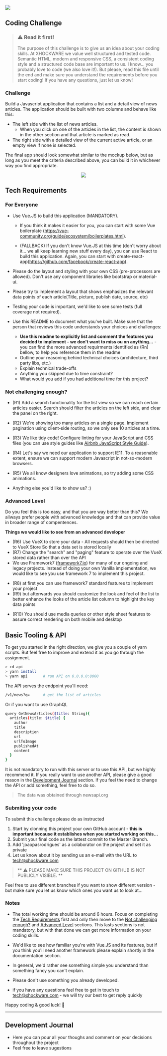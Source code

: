 <p align="left">
  <img src="xhockware.jpg">
</p>

## Coding Challenge

> ### ⚠️ Read it first!
> The purpose of this challenge is to give us an idea about your coding skills.
> At XHOCKWARE we value well structured and tested code. Semantic HTML, modern and responsive CSS, a consistent coding style and a structured code base are important to us.
> I know... you probably love to code (we also love it!). But please, read this file until the end and make sure you understand the requirements before you start coding! If you have any questions, just let us know!

### Challenge
Build a Javascript application that contains a list and a detail view of news articles.
The application should be built with two columns and behave like this:

- The left side with the list of news articles.
   * When you click on one of the articles in the list, the content is shown in the other section and that article is marked as read.
- The right side with a detailed view of the current active article, or an empty view if none is selected.

The final app should look somewhat similar to the mockup below, but as long as you meet the criteria described above, you can build it in whichever way you find appropriate.

<p align="center">
  <img src="fe_hiring_challenge.png">
</p>

## Tech Requirements
### For Everyone
- Use Vue.JS to build this application (MANDATORY).
  * If you think it makes it easier for you, you can start with some Vue boilerplate (https://vue-community.org/guide/ecosystem/boilerplates.html).

  * (FALLBACK) If you don't know Vue.JS at this time (don't worry about it... we all keep learning new stuff every day), you can use React to build this application. Again, you can start with create-react-app(https://github.com/facebook/create-react-app).


- Please do the layout and styling with your own CSS (pre-processors are allowed). Don't use any component libraries like bootstrap or material-ui.

- Please try to implement a layout that shows emphasizes the relevant data points of each article(Title, picture, publish date, source, etc)

- Testing your code is important, we'd like to see some tests (full coverage not required).

- Use this README to document what you've built. Make sure that the person that reviews this code understands your choices and challenges:
  * **Use this readme to explicitly list and comment the features you decided to implement - we don't want to miss ou on anything...** - you can find the more advanced requirments identified as (Rn) bellow, to help you reference them in the readme
  * Outline your reasoning behind technical choices (architecture, third party libs, etc.)
  * Explain technical trade-offs
  * Anything you skipped due to time constraint?
  * What would you add if you had additional time for this project?
  
### Not challenging enough?

- (R1) Add a search functionality for the list view so we can reach certain articles easier. Search should filter the articles on the left side, and clear the panel on the right.

- (R2) We're showing too many articles on a single page. Implement pagination using client-side routing, so we only see 10 articles at a time.

- (R3) We like tidy code! Configure linting for your JavaScript and CSS files (you can use style guides like [Airbnb JavaScript Style Guide](https://github.com/airbnb/javascript)).

- (R4) Let's say we need our application to support IE11. To a reasonable extent, ensure we can support modern Javascript in not-so-modern browsers.

- (R5) We all know designers love animations, so try adding some CSS animations.

- Anything else you'd like to show us? :)

### Advanced Level
Do you feel this is too easy, and that you are way better than this?
We allways prefer people with advanced knowledge and that can provide value in broader range of compentences.

**Things we would like to see from an advanced developer**

- (R6) Use VueX to store your data - All requests should then be directed to VueX Store So that a data set is stored locally
- (R7) Change the "search" and "paging" feature to operate over the VueX stored data rather than over the API
- We use Framework7 ([framework7.io](https://framework7.io)) for many of our ongoing and legacy projects. Instead of doing your own Vanilla implementation, we would like to see you use framework 7 to implement this project.
 * (R8) at first you can use framework7 standard features to implement your project
 * (R9) but afterwards you should customize the look and feel of the list to better enhance the looks of the article list column to highlight the key data points
- (R10) You should use media queries or other style sheet features to assure correct rendering on both mobile and desktop


## Basic Tooling & API

To get you started in the right direction, we give you a couple of yarn scripts. But feel free to improve and extend it as you go through the assignment.

```sh
> cd api
> yarn install
> yarn api       # run API on 0.0.0.0:8000
```

The API serves the endpoint you'll need:

```sh
/v1/news?q=      # get the list of articles
```

Or if you want to use GraphQL

```sh
query GetNewsArticles($title: String){
  articles(title: $title) {
    author
    title
    description
    url
    urlToImage
    publishedAt
    content
  }
}
```

It is not mandatory to run with this server or to use this API, but we highly recommend it. If you really want to use another API, please give a good reason in the [Development Journal](#development-journal) section. If you feel the need to change the API or add something, feel free to do so.

> The data was obtained through newsapi.org


### Submiting your code

To submit this challenge please do as instructed

1. Start by clonning this project your own GitHub account - **this is important because it establishes when you started working on this...**
2. Submit your final code as the lattest commit to the Master Branch.
3. Add 'joaopasrodrigues' as a colaborator on the project and set it as private
3. Let us know about it by sending us an e-mail with the URL to [tech@xhockware.com](mailto:tech@xhockware.com)

> ** ⚠️ PLEASE MAKE SURE THIS PROJECT ON GITHUB IS NOT PUBLICLY VISIBLE. **



Feel free to use different branches if you want to show different version - but make sure you let us know which ones you want us to look at...


### Notes

- The total working time should be around 6 hours. Focus on completing the [Tech Requirements](#tech-requirements) first and only then move to the [Not challenging enough?](#not-challenging-enough) and [ Advanced Level](#advanced-Level) sections. This lasts sections is not mandatory, but with that done we can get more information on your coding skills.

- We'd like to see how familiar you're with Vue.JS and its features, but if you think you'll need another framework please explain shortly in the documentation section.

- In general, we'd rather see something simple you understand than something fancy you can't explain.

- Please don't use something you already developed.

- if you have any questions feel free to get in touch to [tech@xhockware.com](mailto:tech@xhockware.com) - we will try our best to get reply quickly

Happy coding & good luck! 🚀

---
## Development Journal

- Here you can pour all your thoughs and comment on your decisions throughout the project
- Feel free to leave sugestions 

